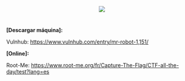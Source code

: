 <p align="center">
  <a href="https://github.com/DenverCoder1/readme-typing-svg"><img src="https://readme-typing-svg.herokuapp.com?size=50&color=F70000&width=400&height=70&lines=Mr.Robot_1"></a>
</p>
  
<h1 align="center"></h1>

**[Descargar máquina]:**

Vulnhub: https://www.vulnhub.com/entry/mr-robot-1,151/

**[Online]:**

Root-Me: https://www.root-me.org/fr/Capture-The-Flag/CTF-all-the-day/test?lang=es

<h1 align="center"></h1>

</br>
